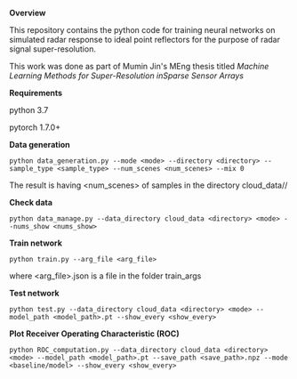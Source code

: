 **Overview**

This repository contains the python code for training neural networks on simulated radar response to ideal point reflectors for the purpose of radar signal super-resolution. 

This work was done as part of Mumin Jin's MEng thesis titled *Machine Learning Methods for Super-Resolution inSparse Sensor Arrays*

**Requirements**

python 3.7

pytorch 1.7.0+


**Data generation**
```
python data_generation.py --mode <mode> --directory <directory> --sample_type <sample_type> --num_scenes <num_scenes> --mix 0
```
The result is having <num_scenes> of samples in the directory cloud_data/<directory>/<mode>

**Check data**
```
python data_manage.py --data_directory cloud_data <directory> <mode> --nums_show <nums_show>
```

**Train network**
```
python train.py --arg_file <arg_file>
```
where <arg_file>.json is a file in the folder train_args

**Test network**
```
python test.py --data_directory cloud_data <directory> <mode> --model_path <model_path>.pt --show_every <show_every>
```

**Plot Receiver Operating Characteristic (ROC)**
```
python ROC_computation.py --data_directory cloud_data <directory> <mode> --model_path <model_path>.pt --save_path <save_path>.npz --mode <baseline/model> --show_every <show_every>
```
